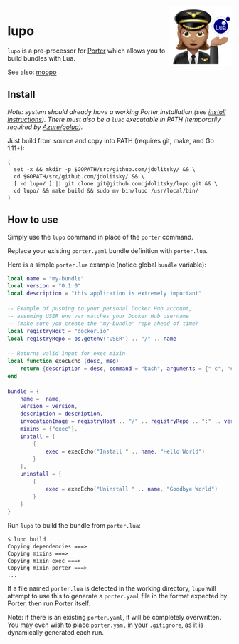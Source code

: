 <img align="right" src="lupo.png" width="140px" />

# lupo

`lupo` is a pre-processor for [Porter](https://porter.sh/) which allows you to build bundles with Lua.

See also: [moopo](https://github.com/jdolitsky/moopo)

## Install

*Note: system should already have a working Porter installation (see [install instructions](https://porter.sh/install/)). There must also be a `luac` executable in PATH (temporarily required by [Azure/golua](https://github.com/Azure/golua)).*

Just build from source and copy into PATH (requires git, make, and Go 1.11+):
```
(
  set -x && mkdir -p $GOPATH/src/github.com/jdolitsky/ && \
  cd $GOPATH/src/github.com/jdolitsky/ && \
  [ -d lupo/ ] || git clone git@github.com:jdolitsky/lupo.git && \
  cd lupo/ && make build && sudo mv bin/lupo /usr/local/bin/
)
```

## How to use

Simply use the `lupo` command in place of the `porter` command.

Replace your existing `porter.yaml` bundle definition with `porter.lua`.

Here is a simple `porter.lua` example (notice global `bundle` variable):
```lua
local name = "my-bundle"
local version = "0.1.0"
local description = "this application is extremely important"

-- Example of pushing to your personal Docker Hub account,
-- assuming USER env var matches your Docker Hub username
-- (make sure you create the "my-bundle" repo ahead of time)
local registryHost = "docker.io"
local registryRepo = os.getenv("USER") .. "/" .. name

-- Returns valid input for exec mixin
local function execEcho (desc, msg)
    return {description = desc, command = "bash", arguments = {"-c", "echo " .. msg}}
end

bundle = {
    name =  name,
    version = version,
    description = description,
    invocationImage = registryHost .. "/" .. registryRepo .. ":" .. version,
    mixins = {"exec"},
    install = {
        {
            exec = execEcho("Install " .. name, "Hello World")
        }
    },
    uninstall = {
        {
            exec = execEcho("Uninstall " .. name, "Goodbye World")
        }
    }
}
```

Run `lupo` to build the bundle from `porter.lua`:
```
$ lupo build
Copying dependencies ===>
Copying mixins ===>
Copying mixin exec ===>
Copying mixin porter ===>
...
```

If a file named `porter.lua` is detected in the working directory, `lupo` will attempt to use this to generate a `porter.yaml` file in the format expected by Porter, then run Porter itself.

Note: if there is an existing `porter.yaml`, it will be completely overwritten. You may even wish to place `porter.yaml` in your `.gitignore`, as it is dynamically generated each run.
